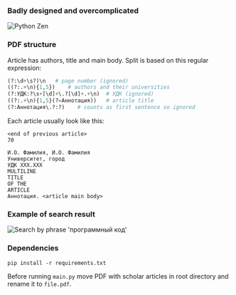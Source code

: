 ### Badly designed and overcomplicated
![Python Zen](https://i.imgur.com/PCcABJd.png "I like it though, I did great")

### PDF structure
Article has authors, title and main body. Split is based on this regular expression:
```python
(?:\d+\s?)\n   # page number (ignored)
((?:.+\n){1,5})    # authors and their universities
(?:УДК:?\s+[\d]+\.?[\d]+.+\n)  # УДК (ignored)
((?:.+\n){1,5}(?=Аннотация))   # article title
(?:Аннотация\.?:?)    # counts as first sentence so ignored
```
Each article usually look like this:
```
<end of previous article>
70 

И.О. Фамилия, И.О. Фамилия 
Университет, город 
УДК XXX.XXX 
MULTILINE 
TITLE 
OF THE 
ARTICLE 
Аннотация. <article main body> 
```

### Example of search result
![Search by phrase 'программный код'](https://i.imgur.com/p4uF30P.png "It's ugly in PS for some reason")

### Dependencies
```
pip install -r requirements.txt
```
Before running `main.py` move PDF with scholar articles in root directory and rename it to `file.pdf`.
